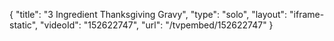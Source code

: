 {
    "title": "3 Ingredient Thanksgiving Gravy",
    "type": "solo",
    "layout": "iframe-static",
    "videoId": "152622747",
    "url": "\/tvpembed\/152622747"
}